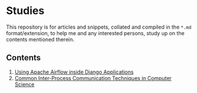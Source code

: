 # Studies

This repository is for articles and snippets, collated and compiled in the `*.md` format/extension, to help me and any interested persons, study up on the contents mentioned therein.

## Contents

1. [Using Apache Airflow inside Django Applications](AirflowInDjango.md)
2. [Common Inter-Process Communication Techniques in Computer Science](IPCTechniques.md)